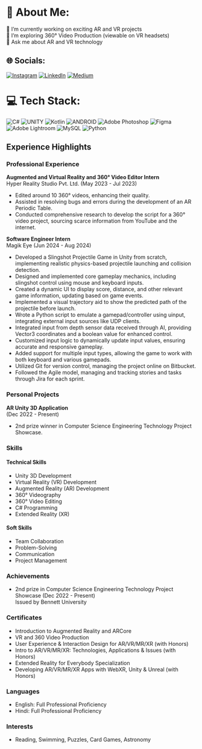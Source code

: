 

# 💫 About Me:
🔭 I’m currently working on exciting AR and VR projects<br>🌱 I’m exploring 360° Video Production (viewable on VR headsets)<br>💬 Ask me about AR and VR technology

## 🌐 Socials:
[![Instagram](https://img.shields.io/badge/Instagram-%23E4405F.svg?logo=Instagram&logoColor=white)](https://instagram.com/pic.ed_shrey) [![LinkedIn](https://img.shields.io/badge/LinkedIn-%230077B5.svg?logo=linkedin&logoColor=white)](https://linkedin.com/in/shreykhetan1087) [![Medium](https://img.shields.io/badge/Medium-12100E?logo=medium&logoColor=white)](https://medium.com/@shreykhetan)

# 💻 Tech Stack:
![C#](https://img.shields.io/badge/c%23-%23239120.svg?style=for-the-badge&logo=c-sharp&logoColor=white) ![UNITY](https://img.shields.io/badge/Unity-%2320232a.svg?style=for-the-badge&logo=unity&logoColor=white) ![Kotlin](https://img.shields.io/badge/kotlin-%230095D5.svg?style=for-the-badge&logo=kotlin&logoColor=white) ![ANDROID](https://img.shields.io/badge/android-%2320232a.svg?style=for-the-badge&logo=android&logoColor=%a4c639) ![Adobe Photoshop](https://img.shields.io/badge/adobephotoshop-%2331A8FF.svg?style=for-the-badge&logo=adobephotoshop&logoColor=white) ![Figma](https://img.shields.io/badge/figma-%23F24E1E.svg?style=for-the-badge&logo=figma&logoColor=white) ![Adobe Lightroom](https://img.shields.io/badge/Adobe%20Lightroom-31A8FF.svg?style=for-the-badge&logo=Adobe%20Lightroom&logoColor=white) ![MySQL](https://img.shields.io/badge/mysql-%2300f.svg?style=for-the-badge&logo=mysql&logoColor=white) ![Python](https://img.shields.io/badge/python-3670A0?style=for-the-badge&logo=python&logoColor=ffdd54)


## Experience Highlights

### Professional Experience

**Augmented and Virtual Reality and 360° Video Editor Intern**  
Hyper Reality Studio Pvt. Ltd. (May 2023 - Jul 2023)
- Edited around 10 360° videos, enhancing their quality.
- Assisted in resolving bugs and errors during the development of an AR Periodic Table.
- Conducted comprehensive research to develop the script for a 360° video project, sourcing scarce information from YouTube and the internet.

**Software Engineer Intern**  
Magik Eye (Jun 2024 - Aug 2024)
- Developed a Slingshot Projectile Game in Unity from scratch, implementing realistic physics-based projectile launching and collision detection.
- Designed and implemented core gameplay mechanics, including slingshot control using mouse and keyboard inputs.
- Created a dynamic UI to display score, distance, and other relevant game information, updating based on game events.
- Implemented a visual trajectory aid to show the predicted path of the projectile before launch.
- Wrote a Python script to emulate a gamepad/controller using uinput, integrating external input sources like UDP clients.
- Integrated input from depth sensor data received through AI, providing Vector3 coordinates and a boolean value for enhanced control.
- Customized input logic to dynamically update input values, ensuring accurate and responsive gameplay.
- Added support for multiple input types, allowing the game to work with both keyboard and various gamepads.
- Utilized Git for version control, managing the project online on Bitbucket.
- Followed the Agile model, managing and tracking stories and tasks through Jira for each sprint.

### Personal Projects

**AR Unity 3D Application**  
(Dec 2022 - Present)
- 2nd prize winner in Computer Science Engineering Technology Project Showcase.

### Skills

#### Technical Skills
- Unity 3D Development
- Virtual Reality (VR) Development
- Augmented Reality (AR) Development
- 360° Videography
- 360° Video Editing
- C# Programming
- Extended Reality (XR)

#### Soft Skills
- Team Collaboration
- Problem-Solving
- Communication
- Project Management

### Achievements
- 2nd prize in Computer Science Engineering Technology Project Showcase (Dec 2022 - Present)  
  Issued by Bennett University

### Certificates
- Introduction to Augmented Reality and ARCore
- VR and 360 Video Production
- User Experience & Interaction Design for AR/VR/MR/XR (with Honors)
- Intro to AR/VR/MR/XR: Technologies, Applications & Issues (with Honors)
- Extended Reality for Everybody Specialization
- Developing AR/VR/MR/XR Apps with WebXR, Unity & Unreal (with Honors)

### Languages
- English: Full Professional Proficiency
- Hindi: Full Professional Proficiency

### Interests
- Reading, Swimming, Puzzles, Card Games, Astronomy

